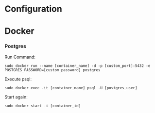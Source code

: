 # Configuration

# Docker
### Postgres

Run Command:
```
sudo docker run --name [container_name] -d -p [custom_port]:5432 -e POSTGRES_PASSWORD=[custom_password] postgres
```

Execute psql:
```
sudo docker exec -it [container_name] psql -U [postgres_user]
```

Start again:
```
sudo docker start -i [container_id]
```
